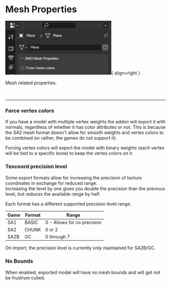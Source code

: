 # Mesh Properties
![](../../img/ui_mesh_properties.png){ align=right }

Mesh related properties.

<br clear="right"/>

---

### Force vertex colors
If you have a model with multiple vertex weights the addon will export it with normals, regardless of whether it has color attributes or not. This is because the SA2 mesh format doesn't allow for smooth weights and vertex colors to be combined (or rather, the games do not support it).

Forcing vertex colors will export the model with binary weights (each vertex will be tied to a specific bone) to keep the vertex colors on it.

### Texcoord precision level
Some export formats allow for increasing the precision of texture coordinates in exchange for reduced range.
<br/> Increasing the level by one gives you double the precision than the previous level, but reduces the available range by half.

Each format has a different supported precision level range:

| Game 	| Format 	| Range                       	|
|------	|--------	|-----------------------------	|
| SA1  	| BASIC  	| 0 - Allows for no precision 	|
| SA2  	| CHUNK  	| 0 or 2                      	|
| SA2B 	| GC     	| 0 through 7                 	|

On import, the precision level is currently only maintained for SA2B/GC.

### No Bounds
When enabled, exported model will have no mesh bounds and will get not be frustrum culled.